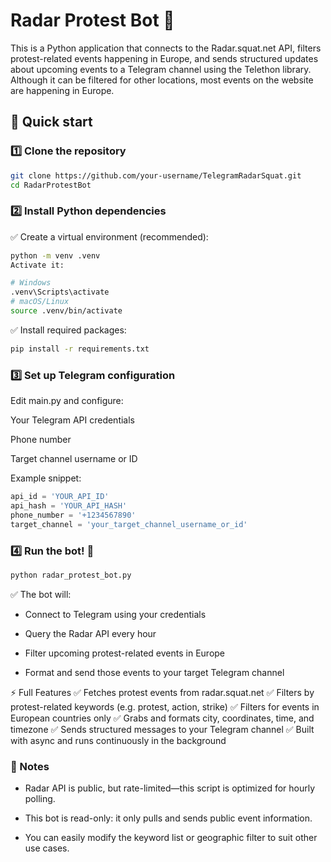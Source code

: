 # Radar Protest Bot 📡
This is a Python application that connects to the Radar.squat.net API, filters protest-related events happening in Europe, and sends structured updates about upcoming events to a Telegram channel using the Telethon library. Although it can be filtered for other locations, most events on the website are happening in Europe.

## 🚀 Quick start
### 1️⃣ Clone the repository
```bash
git clone https://github.com/your-username/TelegramRadarSquat.git
cd RadarProtestBot
```
### 2️⃣ Install Python dependencies
✅ Create a virtual environment (recommended):

```bash
python -m venv .venv
Activate it:
```
```bash
# Windows
.venv\Scripts\activate
# macOS/Linux
source .venv/bin/activate
```
✅ Install required packages:

```bash
pip install -r requirements.txt
```

### 3️⃣ Set up Telegram configuration
Edit main.py and configure:

Your Telegram API credentials

Phone number

Target channel username or ID

Example snippet:

```python
api_id = 'YOUR_API_ID'
api_hash = 'YOUR_API_HASH'
phone_number = '+1234567890'
target_channel = 'your_target_channel_username_or_id'
```

### 4️⃣ Run the bot! 🏁
```bash
python radar_protest_bot.py
```

✅ The bot will:

* Connect to Telegram using your credentials

* Query the Radar API every hour

* Filter upcoming protest-related events in Europe

* Format and send those events to your target Telegram channel

⚡ Full Features
✅ Fetches protest events from radar.squat.net
✅ Filters by protest-related keywords (e.g. protest, action, strike)
✅ Filters for events in European countries only
✅ Grabs and formats city, coordinates, time, and timezone
✅ Sends structured messages to your Telegram channel
✅ Built with async and runs continuously in the background

### 🧠 Notes
* Radar API is public, but rate-limited—this script is optimized for hourly polling.

* This bot is read-only: it only pulls and sends public event information.

* You can easily modify the keyword list or geographic filter to suit other use cases.
